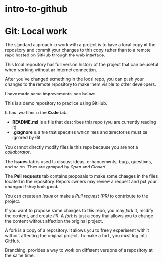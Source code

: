 # intro-to-github

# Git: Local work
The standard approach to work with a project is to have a local copy of the repository and commit your changes to this copy rather than to a remote repo hosted on GitHub through the web interface. 

This local repository has full version history of the project that can be useful when working without an internet connection. 

After you've changed something in the local repo, you can push your changes to the remote repository to make them visible to other developers.



I have made some improvements, see below: 

This is a demo repository to practice using GitHub.

It has two files in the **Code** tab:
- **README.md** is a file that describes this repo (you are currently reading it)
- **.gitignore** is a file that specifies which files and directories must be ignored by Git

You cannot directly modify files in this repo because you are not a *collaborator*.

The **Issues** tab is used to discuss ideas, enhancements, bugs, questions, and so on. They are grouped by *Open* and *Closed*.

The **Pull requests** tab contains proposals to make some changes in the files located in the repository. Repo's owners may review a request and put your changes if they look good.

You can create an *Issue* or make a *Pull request (PR)* to contribute to the project.

If you want to propose some changes to this repo, you may *fork* it, modify the content, and create *PR*. A *fork* is just a copy that allows you to change the content without affection the original project.

A fork is a copy of a repository. It allows you to freely experiment with it without affecting the original project. To make a fork, you must log into GitHub.

Branching, provides a way to work on different versions of a repository at the same time.
